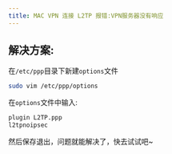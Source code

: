 ```yaml
---
title: MAC VPN 连接 L2TP 报错:VPN服务器没有响应
---
```


## 解决方案:

在`/etc/ppp`目录下新建`options`文件

``` bash
sudo vim /etc/ppp/options
```

在`options`文件中输入:

``` bash
plugin L2TP.ppp
l2tpnoipsec
```

然后保存退出，问题就能解决了，快去试试吧~
